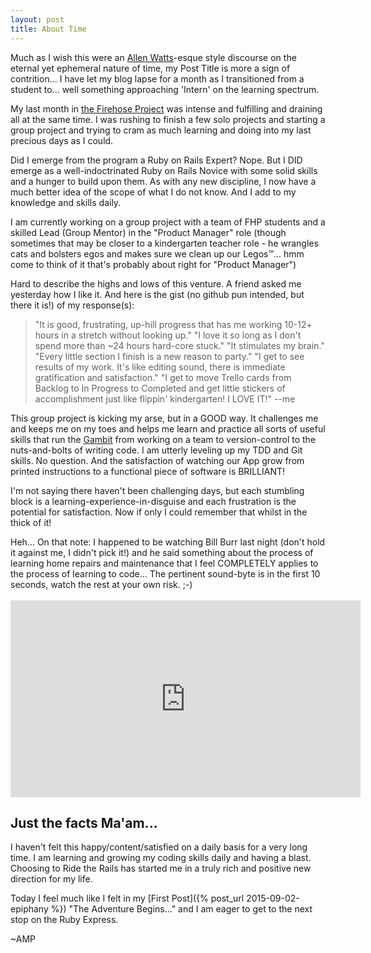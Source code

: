 ```yaml
---
layout: post
title: About Time
---
```


Much as I wish this were an [Allen Watts](http://alanwatts.com/)-esque style discourse on the eternal yet ephemeral nature of time, my Post Title is more a sign of contrition... I have let my blog lapse for a month as I transitioned from a student to... well something approaching 'Intern' on the learning spectrum.

My last month in [the Firehose Project](http://www.thefirehoseproject.com/) was intense and fulfilling and draining all at the same time. I was rushing to finish a few solo projects and starting a group project and trying to cram as much learning and doing into my last precious days as I could.

Did I emerge from the program a Ruby on Rails Expert? Nope. But I DID emerge as a well-indoctrinated Ruby on Rails Novice with some solid skills and a hunger to build upon them. As with any new discipline, I now have a much better idea of the scope of what I do not know. And I add to my knowledge and skills daily.

I am currently working on a group project with a team of FHP students and a skilled Lead (Group Mentor) in the "Product Manager" role (though sometimes that may be closer to a kindergarten teacher role - he wrangles cats and bolsters egos and makes sure we clean up our Legos&trade;... hmm come to think of it that's probably about right for "Product Manager")

Hard to describe the highs and lows of this venture. A friend asked me yesterday how I like it. And here is the gist (no github pun intended, but there it is!) of my response(s):

> "It is good, frustrating, up-hill progress that has me working 10-12+ hours in a stretch without looking up." "I love it so long as I don't spend more than ~24 hours hard-core stuck." "It stimulates my brain." "Every little section I finish is a new reason to party." "I get to see results of my work. It's like editing sound, there is immediate gratification and satisfaction." "I get to move Trello cards from Backlog to In Progress to Completed and get little stickers of accomplishment just like flippin' kindergarten! I LOVE IT!" --me

This group project is kicking my arse, but in a GOOD way. It challenges me and keeps me on my toes and helps me learn and practice all sorts of useful skills that run the [Gambit](https://github.com/FallGambit) from working on a team to version-control to the nuts-and-bolts of writing code. I am utterly leveling up my TDD and Git skills. No question. And the satisfaction of watching our App grow from printed instructions to a functional piece of software is BRILLIANT!

I'm not saying there haven't been challenging days, but each stumbling block is a learning-experience-in-disguise and each frustration is the potential for satisfaction. Now if only I could remember that whilst in the thick of it!

<div class="message">
  Heh... On that note: I happened to be watching Bill Burr last night (don't hold it against me, I didn't pick it!) and he said something about the process of learning home repairs and maintenance that I feel COMPLETELY applies to the process of learning to code... The pertinent sound-byte is in the first 10 seconds, watch the rest at your own risk. ;-)
  <br />
  <br />
  <iframe width="560" height="315" src="https://www.youtube.com/embed/Kxx3ShuqlJc" frameborder="0" allowfullscreen></iframe>
</div>

## Just the facts Ma'am...

I haven't felt this happy/content/satisfied on a daily basis for a very long time. I am learning and growing my coding skills daily and having a blast. Choosing to Ride the Rails has started me in a truly rich and positive new direction for my life. 

Today I feel much like I felt in my [First Post]({% post_url 2015-09-02-epiphany %}) "The Adventure Begins..." and I am eager to get to the next stop on the Ruby Express.

~AMP